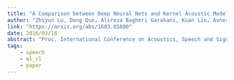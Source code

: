 ```yaml
---
title: "A Comparison between Deep Neural Nets and Kernel Acoustic Models for Speech Recognition"
author: "Zhiyun Lu, Dong Quo, Alireza Bagheri Garakani, Kuan Liu, Avner May, Aurélien Bellet, Linxi Fan, Michael Collins, Brian Kingsbury, Michael Picheny, Fei Sha"
link: "https://arxiv.org/abs/1603.05800"
date: 2016/03/18
abstract: "Proc. International Conference on Acoustics, Speech and Signal Processing (ICASSP), 2016."
tags:
    - speech
    - ml_rl
    - paper
---
```

